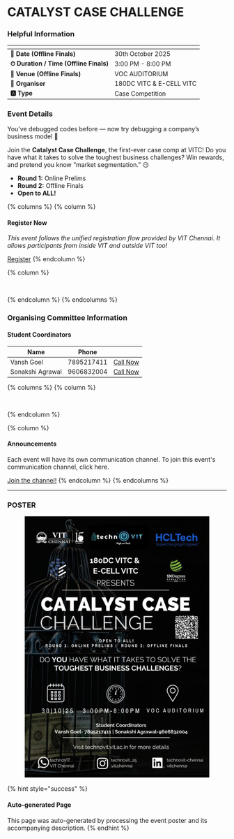 # CATALYST CASE CHALLENGE

### Helpful Information

<table data-view="cards"><thead><tr><th></th><th></th></tr></thead><tbody><tr><td><strong>📅 Date (Offline Finals)</strong></td><td>30th October 2025</td></tr><tr><td><strong>⏱ Duration / Time (Offline Finals)</strong></td><td>3:00 PM - 8:00 PM</td></tr><tr><td><strong>📍 Venue (Offline Finals)</strong></td><td>VOC AUDITORIUM</td></tr><tr><td><strong>👤 Organiser</strong></td><td>180DC VITC &#x26; E-CELL VITC</td></tr><tr><td><strong>🅰️ Type</strong></td><td>Case Competition</td></tr></tbody></table>

### Event Details

You’ve debugged codes before — now try debugging a company’s business model 😤

Join the **Catalyst Case Challenge**, the first-ever case comp at VITC! Do you have what it takes to solve the toughest business challenges? Win rewards, and pretend you know “market segmentation.” 😏

* **Round 1:** Online Prelims
* **Round 2:** Offline Finals
* **Open to ALL!**

{% columns %}
{% column %}
#### Register Now

_This event follows the unified registration flow provided by VIT Chennai. It allows participants from inside VIT and outside VIT too!_

<a href="https://chennaievents.vit.ac.in/technovit/" class="button primary" data-icon="rocket-launch">Register</a>
{% endcolumn %}

{% column %}
<figure><img src="https://images.unsplash.com/photo-1607000975574-0b425df6975a?crop=entropy&#x26;cs=srgb&#x26;fm=jpg&#x26;ixid=M3wxOTcwMjR8MHwxfHNlYXJjaHw3fHxyZWdpc3RlcnxlbnwwfHx8fDE3NjEyNDU2MDF8MA&#x26;ixlib=rb-4.1.0&#x26;q=85" alt=""><figcaption></figcaption></figure>
{% endcolumn %}
{% endcolumns %}

### Organising Committee Information

#### Student Coordinators

<table data-card-size="large" data-view="cards"><thead><tr><th>Name</th><th>Phone</th><th></th></tr></thead><tbody><tr><td>Vansh Goel</td><td>7895217411</td><td><a href="tel:7895217411" class="button secondary">Call Now</a></td></tr><tr><td>Sonakshi Agrawal</td><td>9606832004</td><td><a href="tel:9606832004" class="button secondary">Call Now</a></td></tr></tbody></table>

{% columns %}
{% column %}
<figure><img src="https://images.unsplash.com/photo-1650897877751-4446f52a0cb3?crop=entropy&#x26;cs=srgb&#x26;fm=jpg&#x26;ixid=M3wxOTcwMjR8MHwxfHNlYXJjaHw2fHxhbm5vdW5jZW1lbnR8ZW58MHx8fHwxNzYxMjQ2MzUxfDA&#x26;ixlib-rb-4.1.0&#x26;q=85" alt=""><figcaption></figcaption></figure>
{% endcolumn %}

{% column %}
#### Announcements

Each event will have its own communication channel. To join this event's communication channel, click here.

<a href="https://chennaievents.vit.ac.in/technovit/" class="button primary" data-icon="bullhorn">Join the channel!</a>
{% endcolumn %}
{% endcolumns %}

***

### POSTER

<figure><img src="../../.gitbook/assets/image (1) (1) (1) (1) (1) (1).png" alt=""><figcaption></figcaption></figure>

{% hint style="success" %}
#### Auto-generated Page

This page was auto-generated by processing the event poster and its accompanying description.
{% endhint %}
